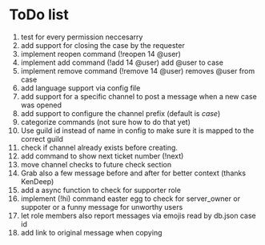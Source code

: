 # ToDo list
1. test for every permission neccesarry
1. add support for closing the case by the requester
1. implement reopen command (!reopen 14 @user)
1. implement add command (!add 14 @user) add @user to case
1. implement remove command (!remove 14 @user) removes @user from case
1. add language support via config file
1. add support for a specific channel to post a message when a new case was opened
1. add support to configure the channel prefix (default is *case*)
1. categorize commands (not sure how to do that yet)
1. Use guild id instead of name in config to make sure it is mapped to the correct guild
1. check if channel already exists before creating.
1. add command to show next ticket number (!next)
1. move channel checks to future check section
1. Grab also a few message before and after for better context (thanks KenDeep)
1. add a async function to check for supporter role
1. implement (!hi) command easter egg to check for server\_owner or suppoter or a funny message for unworthy users
1. let role members also report messages via emojis read by db.json case id
1. add link to original message when copying
